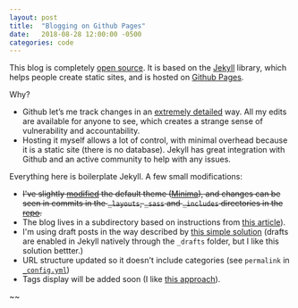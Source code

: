 ```yaml
---
layout: post
title:  "Blogging on Github Pages"
date:   2018-08-28 12:00:00 -0500
categories: code
---
```

This blog is completely [open source](https://github.com/tarunsachdeva/blog/). It is based on the [Jekyll](https://jekyllrb.com/) library, which helps people create static sites, and is hosted on [Github Pages](https://pages.github.com/). 

Why?

- Github let’s me track changes in an [extremely detailed](https://github.com/tarunsachdeva/blog/commits/gh-pages) way. All my edits are available for anyone to see, which creates a strange sense of vulnerability and accountability. 
- Hosting it myself allows a lot of control, with minimal overhead because it is a static site (there is no database). Jekyll has great integration with Github and an active community to help with any issues.

Everything here is boilerplate Jekyll. A few small modifications:


* ~~I've slightly [modified](https://github.com/jekyll/minima#customization) the default theme ([Minima](https://github.com/jekyll/minima)), and changes can be seen in commits in the ```_layouts```, ```_sass``` and ```_includes``` directories in the [repo](https://github.com/tarunsachdeva/blog/).~~
* The blog lives in a subdirectory based on instructions from [this article](http://shahrajat.com/2016-06-22-install-jekyll-subdirectory-blog-github-pages/)).
* I'm using draft posts in the way described by [this simple solution](https://gist.github.com/carlo/2870636) (drafts are enabled in Jekyll natively through the ```_drafts``` folder, but I like this solution bettter.)
* URL structure updated so it doesn't include categories (see ```permalink``` in [```_config.yml```](https://github.com/tarunsachdeva/blog/blob/gh-pages/_config.yml))
* Tags display will be added soon (I like [this approach](http://longqian.me/2017/02/09/github-jekyll-tag/)).

~~